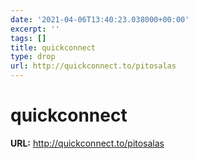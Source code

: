 ```yaml
---
date: '2021-04-06T13:40:23.038000+00:00'
excerpt: ''
tags: []
title: quickconnect
type: drop
url: http://quickconnect.to/pitosalas
---
```


# quickconnect

**URL:** http://quickconnect.to/pitosalas
